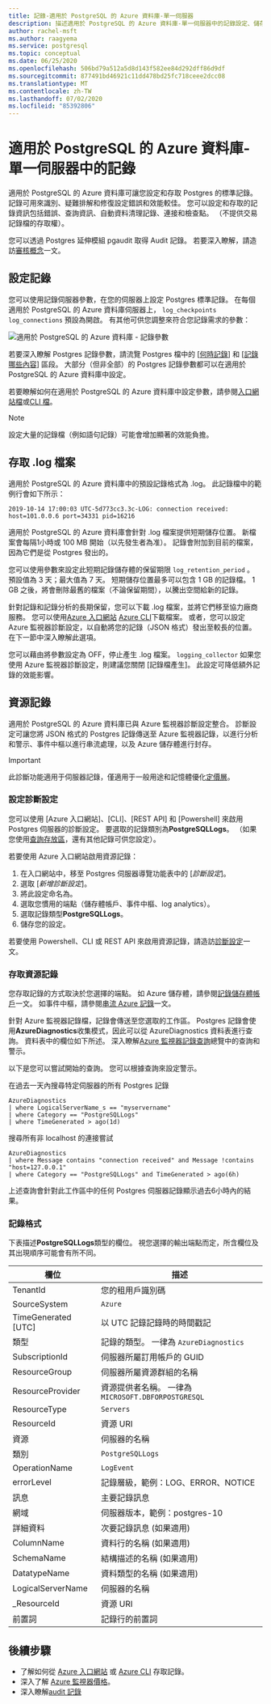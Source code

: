 ```yaml
---
title: 記錄-適用於 PostgreSQL 的 Azure 資料庫-單一伺服器
description: 描述適用於 PostgreSQL 的 Azure 資料庫-單一伺服器中的記錄設定、儲存和分析
author: rachel-msft
ms.author: raagyema
ms.service: postgresql
ms.topic: conceptual
ms.date: 06/25/2020
ms.openlocfilehash: 506bd79a512a5d8d143f582ee84d292dff86d9df
ms.sourcegitcommit: 877491bd46921c11dd478bd25fc718ceee2dcc08
ms.translationtype: MT
ms.contentlocale: zh-TW
ms.lasthandoff: 07/02/2020
ms.locfileid: "85392806"
---
```

# <a name="logs-in-azure-database-for-postgresql---single-server"></a>適用於 PostgreSQL 的 Azure 資料庫-單一伺服器中的記錄

適用於 PostgreSQL 的 Azure 資料庫可讓您設定和存取 Postgres 的標準記錄。 記錄可用來識別、疑難排解和修復設定錯誤和效能較佳。 您可以設定和存取的記錄資訊包括錯誤、查詢資訊、自動資料清理記錄、連接和檢查點。 （不提供交易記錄檔的存取權）。

您可以透過 Postgres 延伸模組 pgaudit 取得 Audit 記錄。 若要深入瞭解，請造訪[審核概念](concepts-audit.md)一文。


## <a name="configure-logging"></a>設定記錄 
您可以使用記錄伺服器參數，在您的伺服器上設定 Postgres 標準記錄。 在每個適用於 PostgreSQL 的 Azure 資料庫伺服器上， `log_checkpoints` `log_connections` 預設為開啟。 有其他可供您調整來符合您記錄需求的參數： 

![適用於 PostgreSQL 的 Azure 資料庫 - 記錄參數](./media/concepts-server-logs/log-parameters.png)

若要深入瞭解 Postgres 記錄參數，請流覽 Postgres 檔中的 [[何時記錄](https://www.postgresql.org/docs/current/runtime-config-logging.html#RUNTIME-CONFIG-LOGGING-WHEN)] 和 [[記錄哪些內容](https://www.postgresql.org/docs/current/runtime-config-logging.html#RUNTIME-CONFIG-LOGGING-WHAT)] 區段。 大部分（但非全部）的 Postgres 記錄參數都可以在適用於 PostgreSQL 的 Azure 資料庫中設定。

若要瞭解如何在適用於 PostgreSQL 的 Azure 資料庫中設定參數，請參閱[入口網站檔](howto-configure-server-parameters-using-portal.md)或[CLI 檔](howto-configure-server-parameters-using-cli.md)。 

> [!NOTE]
> 設定大量的記錄檔（例如語句記錄）可能會增加顯著的效能負擔。 

## <a name="access-log-files"></a>存取 .log 檔案
適用於 PostgreSQL 的 Azure 資料庫中的預設記錄格式為 .log。 此記錄檔中的範例行會如下所示：

```
2019-10-14 17:00:03 UTC-5d773cc3.3c-LOG: connection received: host=101.0.0.6 port=34331 pid=16216
```

適用於 PostgreSQL 的 Azure 資料庫會針對 .log 檔案提供短期儲存位置。 新檔案會每隔1小時或 100 MB 開始（以先發生者為准）。 記錄會附加到目前的檔案，因為它們是從 Postgres 發出的。  

您可以使用參數來設定此短期記錄儲存體的保留期限 `log_retention_period` 。 預設值為 3 天；最大值為 7 天。 短期儲存位置最多可以包含 1 GB 的記錄檔。 1 GB 之後，將會刪除最舊的檔案（不論保留期間），以騰出空間給新的記錄。 

針對記錄和記錄分析的長期保留，您可以下載 .log 檔案，並將它們移至協力廠商服務。 您可以使用[Azure 入口網站](howto-configure-server-logs-in-portal.md) [Azure CLI](howto-configure-server-logs-using-cli.md)下載檔案。 或者，您可以設定 Azure 監視器診斷設定，以自動將您的記錄（JSON 格式）發出至較長的位置。 在下一節中深入瞭解此選項。 

您可以藉由將參數設定為 OFF，停止產生 .log 檔案。 `logging_collector` 如果您使用 Azure 監視器診斷設定，則建議您關閉 [記錄檔產生]。 此設定可降低額外記錄的效能影響。

## <a name="resource-logs"></a>資源記錄

適用於 PostgreSQL 的 Azure 資料庫已與 Azure 監視器診斷設定整合。 診斷設定可讓您將 JSON 格式的 Postgres 記錄傳送至 Azure 監視器記錄，以進行分析和警示、事件中樞以進行串流處理，以及 Azure 儲存體進行封存。 

> [!IMPORTANT]
> 此診斷功能適用于伺服器記錄，僅適用于一般用途和記憶體優化[定價層](concepts-pricing-tiers.md)。


### <a name="configure-diagnostic-settings"></a>設定診斷設定

您可以使用 [Azure 入口網站]、[CLI]、[REST API] 和 [Powershell] 來啟用 Postgres 伺服器的診斷設定。 要選取的記錄類別為**PostgreSQLLogs**。 （如果您使用[查詢存放區](concepts-query-store.md)，還有其他記錄可供您設定）。

若要使用 Azure 入口網站啟用資源記錄：

   1. 在入口網站中，移至 Postgres 伺服器導覽功能表中的 [*診斷設定*]。
   2. 選取 [*新增診斷設定*]。
   3. 將此設定命名為。 
   4. 選取您慣用的端點（儲存體帳戶、事件中樞、log analytics）。 
   5. 選取記錄類型**PostgreSQLLogs**。
   7. 儲存您的設定。

若要使用 Powershell、CLI 或 REST API 來啟用資源記錄，請造訪[診斷設定](../azure-monitor/platform/diagnostic-settings.md)一文。

### <a name="access-resource-logs"></a>存取資源記錄

您存取記錄的方式取決於您選擇的端點。 如 Azure 儲存體，請參閱[記錄儲存體帳戶](../azure-monitor/platform/resource-logs-collect-storage.md)一文。 如事件中樞，請參閱[串流 Azure 記錄](../azure-monitor/platform/resource-logs-stream-event-hubs.md)一文。

針對 Azure 監視器記錄檔，記錄會傳送至您選取的工作區。 Postgres 記錄會使用**AzureDiagnostics**收集模式，因此可以從 AzureDiagnostics 資料表進行查詢。 資料表中的欄位如下所述。 深入瞭解[Azure 監視器記錄查詢](../azure-monitor/log-query/log-query-overview.md)總覽中的查詢和警示。

以下是您可以嘗試開始的查詢。 您可以根據查詢來設定警示。

在過去一天內搜尋特定伺服器的所有 Postgres 記錄
```
AzureDiagnostics
| where LogicalServerName_s == "myservername"
| where Category == "PostgreSQLLogs"
| where TimeGenerated > ago(1d) 
```

搜尋所有非 localhost 的連接嘗試
```
AzureDiagnostics
| where Message contains "connection received" and Message !contains "host=127.0.0.1"
| where Category == "PostgreSQLLogs" and TimeGenerated > ago(6h)
```
上述查詢會針對此工作區中的任何 Postgres 伺服器記錄顯示過去6小時內的結果。

### <a name="log-format"></a>記錄格式

下表描述**PostgreSQLLogs**類型的欄位。 視您選擇的輸出端點而定，所含欄位及其出現順序可能會有所不同。 

|**欄位** | **描述** |
|---|---|
| TenantId | 您的租用戶識別碼 |
| SourceSystem | `Azure` |
| TimeGenerated [UTC] | 以 UTC 記錄記錄時的時間戳記 |
| 類型 | 記錄的類型。 一律為 `AzureDiagnostics` |
| SubscriptionId | 伺服器所屬訂用帳戶的 GUID |
| ResourceGroup | 伺服器所屬資源群組的名稱 |
| ResourceProvider | 資源提供者名稱。 一律為 `MICROSOFT.DBFORPOSTGRESQL` |
| ResourceType | `Servers` |
| ResourceId | 資源 URI |
| 資源 | 伺服器的名稱 |
| 類別 | `PostgreSQLLogs` |
| OperationName | `LogEvent` |
| errorLevel | 記錄層級，範例：LOG、ERROR、NOTICE |
| 訊息 | 主要記錄訊息 | 
| 網域 | 伺服器版本，範例：postgres-10 |
| 詳細資料 | 次要記錄訊息 (如果適用) |
| ColumnName | 資料行的名稱 (如果適用) |
| SchemaName | 結構描述的名稱 (如果適用) |
| DatatypeName | 資料類型的名稱 (如果適用) |
| LogicalServerName | 伺服器的名稱 | 
| _ResourceId | 資源 URI |
| 前置詞 | 記錄行的前置詞 |


## <a name="next-steps"></a>後續步驟
- 了解如何從 [Azure 入口網站](howto-configure-server-logs-in-portal.md) 或 [Azure CLI](howto-configure-server-logs-using-cli.md) 存取記錄。
- 深入了解 [Azure 監視器價格](https://azure.microsoft.com/pricing/details/monitor/)。
- 深入瞭解[audit 記錄](concepts-audit.md)
